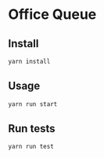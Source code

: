 # Office Queue


## Install

```sh
yarn install
```

## Usage

```sh
yarn run start
```

## Run tests

```sh
yarn run test
```

